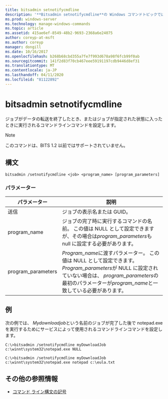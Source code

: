 ```yaml
---
title: bitsadmin setnotifycmdline
description: '**Bitsadmin setnotifycmdline**の Windows コマンドトピックでは、ジョブがデータの転送を終了したとき、またはジョブが状態に入ったときに実行されるコマンドラインコマンドを設定します。'
ms.prod: windows-server
ms.technology: manage-windows-commands
ms.topic: article
ms.assetid: 415ae6ef-8549-48b2-9693-2368a6e24075
author: coreyp-at-msft
ms.author: coreyp
manager: dongill
ms.date: 10/16/2017
ms.openlocfilehash: b268b68cbd355a7fe7f993d678a98f6fcb99f0ab
ms.sourcegitcommit: 141f2d83f70cb467eee59191197cdb9446d8ef31
ms.translationtype: MT
ms.contentlocale: ja-JP
ms.lasthandoff: 04/11/2020
ms.locfileid: "81122892"
---
```

# <a name="bitsadmin-setnotifycmdline"></a>bitsadmin setnotifycmdline

ジョブがデータの転送を終了したとき、またはジョブが指定された状態に入ったときに実行されるコマンドラインコマンドを設定します。

> [!NOTE]
> このコマンドは、BITS 1.2 以前ではサポートされていません。

## <a name="syntax"></a>構文

```
bitsadmin /setnotifycmdline <job> <program_name> [program_parameters]
```

### <a name="parameters"></a>パラメーター

| パラメーター | 説明 |
| --------- | ----------- |
| 送信 | ジョブの表示名または GUID。 |
| program_name | ジョブの完了時に実行するコマンドの名前。 この値は NULL として設定できますが、その場合は*program_parameters*も null に設定する必要があります。 |
| program_parameters | *Program_name*に渡すパラメーター。 この値は NULL として設定できます。 *Program_parameters*が NULL に設定されていない場合は、 *program_parameters*の最初のパラメーターが*program_name*と一致している必要があります。 |

## <a name="examples"></a>例

次の例では、 *Mydownloadjob*という名前のジョブが完了した後で notepad.exe を実行するためにサービスによって使用されるコマンドラインコマンドを設定します。

```
C:\>bitsadmin /setnotifycmdline myDownloadJob c:\winnt\system32\notepad.exe NULL
```

```
C:\>bitsadmin /setnotifycmdline myDownloadJob c:\winnt\system32\notepad.exe notepad c:\eula.txt
```

## <a name="additional-references"></a>その他の参照情報

- [コマンド ライン構文の記号](command-line-syntax-key.md)